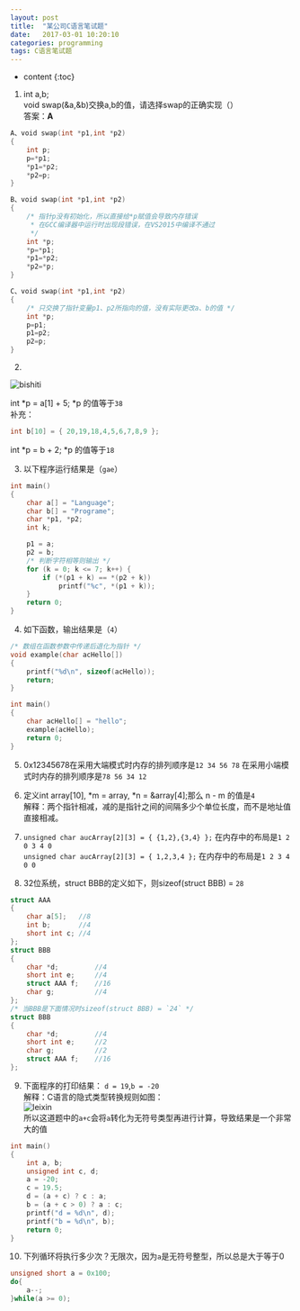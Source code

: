 ```yaml
---
layout: post
title:  "某公司C语言笔试题"
date:   2017-03-01 10:20:10
categories: programming
tags: C语言笔试题 
---
```


* content
{:toc}

1. int a,b;   
void swap(&a,&b)交换a,b的值，请选择swap的正确实现（）   
答案：__A__

```c
A、void swap(int *p1,int *p2)
{
    int p;
    p=*p1;
    *p1=*p2;
    *p2=p;
}

B、void swap(int *p1,int *p2)
{
    /* 指针p没有初始化，所以直接给*p赋值会导致内存错误 
     * 在GCC编译器中运行时出现段错误，在VS2015中编译不通过
     */
    int *p; 
    *p=*p1;
    *p1=*p2;
    *p2=*p;
}

C、void swap(int *p1,int *p2)
{
    /* 只交换了指针变量p1、p2所指向的值，没有实际更改a、b的值 */
    int *p;
    p=p1;
    p1=p2;
    p2=p;
}
```

2. 

![bishiti]({{"/css/pics/bishiti.gif"}}) 

int *p = a[1] + 5; *p 的值等于`38`   
补充： 
```c
int b[10] = { 20,19,18,4,5,6,7,8,9 };
```   
int *p = b + 2; *p 的值等于`18`   

3. 以下程序运行结果是（`gae`）
```c
int main()
{
	char a[] = "Language";
	char b[] = "Programe";
	char *p1, *p2;
	int k;

	p1 = a;
	p2 = b;
    /* 判断字符相等则输出 */
	for (k = 0; k <= 7; k++) {
		if (*(p1 + k) == *(p2 + k))
			printf("%c", *(p1 + k));
	}
	return 0;
}
```

4. 如下函数，输出结果是（`4`）
```c
/* 数组在函数参数中传递后退化为指针 */
void example(char acHello[])
{
	printf("%d\n", sizeof(acHello));
	return;
}

int main()
{
	char acHello[] = "hello";
	example(acHello);
	return 0;
}

```

5. 0x12345678在采用大端模式时内存的排列顺序是`12 34 56 78`
在采用小端模式时内存的排列顺序是`78 56 34 12`

6. 定义int array[10], *m = array, *n = &array[4];那么 n - m 的值是`4`   
解释：两个指针相减，减的是指针之间的间隔多少个单位长度，而不是地址值直接相减。

7. `unsigned char aucArray[2][3] = { {1,2},{3,4} };` 在内存中的布局是`1 2 0 3 4 0`   
`unsigned char aucArray[2][3] = { 1,2,3,4 };` 在内存中的布局是`1 2 3 4 0 0`

8. 32位系统，struct BBB的定义如下，则sizeof(struct BBB) = `28`
```c
struct AAA
{
    char a[5];   //8
    int b;       //4
    short int c; //4
};
struct BBB
{
    char *d;         //4
    short int e;     //4
    struct AAA f;    //16
    char g;          //4
};
/* 当BBB是下面情况时sizeof(struct BBB) = `24` */
struct BBB
{
    char *d;         //4
    short int e;     //2
    char g;          //2
    struct AAA f;    //16
};
```

9. 下面程序的打印结果： `d = 19`,`b = -20`   
解释：C语言的隐式类型转换规则如图：   
![leixin]({{"/css/pics/leixin.gif"}})   
所以这道题中的`a+c`会将`a`转化为无符号类型再进行计算，导致结果是一个非常大的值
```c
int main()
{
	int a, b;
	unsigned int c, d;
	a = -20;
	c = 19.5;
	d = (a + c) ? c : a;
	b = (a + c > 0) ? a : c;
	printf("d = %d\n", d);
	printf("b = %d\n", b);
	return 0;
}
```

10. 下列循环将执行多少次？无限次，因为`a`是无符号整型，所以总是大于等于0
```c
unsigned short a = 0x100;
do{
    a--;
}while(a >= 0);
```